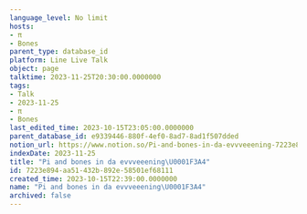```yaml
---
language_level: No limit
hosts:
- π
- Bones
parent_type: database_id
platform: Line Live Talk
object: page
talktime: 2023-11-25T20:30:00.0000000
tags:
- Talk
- 2023-11-25
- π
- Bones
last_edited_time: 2023-10-15T23:05:00.0000000
parent_database_id: e9339446-880f-4ef0-8ad7-8ad1f507dded
notion_url: https://www.notion.so/Pi-and-bones-in-da-evvveeening-7223e894aa51432b892e58501ef68111
indexDate: 2023-11-25
title: "Pi and bones in da evvveeening\U0001F3A4"
id: 7223e894-aa51-432b-892e-58501ef68111
created_time: 2023-10-15T22:39:00.0000000
name: "Pi and bones in da evvveeening\U0001F3A4"
archived: false
---
```



   
   
   
   

   
























